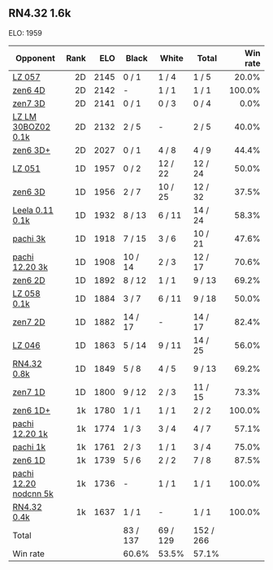 ## RN4.32 1.6k ##

ELO: 1959

Opponent | Rank | ELO | Black | White | Total | Win rate
---------|-----:|----:|-------|-------|-------|-------:
[LZ 057](LZ%20057.md) | 2D | 2145 | 0 / 1 | 1 / 4 | 1 / 5 | 20.0%
[zen6 4D](zen6%204D.md) | 2D | 2142 | - | 1 / 1 | 1 / 1 | 100.0%
[zen7 3D](zen7%203D.md) | 2D | 2141 | 0 / 1 | 0 / 3 | 0 / 4 | 0.0%
[LZ LM 30BOZ02 0.1k](LZ%20LM%2030BOZ02%200.1k.md) | 2D | 2132 | 2 / 5 | - | 2 / 5 | 40.0%
[zen6 3D+](zen6%203D+.md) | 2D | 2027 | 0 / 1 | 4 / 8 | 4 / 9 | 44.4%
[LZ 051](LZ%20051.md) | 1D | 1957 | 0 / 2 | 12 / 22 | 12 / 24 | 50.0%
[zen6 3D](zen6%203D.md) | 1D | 1956 | 2 / 7 | 10 / 25 | 12 / 32 | 37.5%
[Leela 0.11 0.1k](Leela%200.11%200.1k.md) | 1D | 1932 | 8 / 13 | 6 / 11 | 14 / 24 | 58.3%
[pachi 3k](pachi%203k.md) | 1D | 1918 | 7 / 15 | 3 / 6 | 10 / 21 | 47.6%
[pachi 12.20 3k](pachi%2012.20%203k.md) | 1D | 1908 | 10 / 14 | 2 / 3 | 12 / 17 | 70.6%
[zen6 2D](zen6%202D.md) | 1D | 1892 | 8 / 12 | 1 / 1 | 9 / 13 | 69.2%
[LZ 058 0.1k](LZ%20058%200.1k.md) | 1D | 1884 | 3 / 7 | 6 / 11 | 9 / 18 | 50.0%
[zen7 2D](zen7%202D.md) | 1D | 1882 | 14 / 17 | - | 14 / 17 | 82.4%
[LZ 046](LZ%20046.md) | 1D | 1863 | 5 / 14 | 9 / 11 | 14 / 25 | 56.0%
[RN4.32 0.8k](RN4.32%200.8k.md) | 1D | 1849 | 5 / 8 | 4 / 5 | 9 / 13 | 69.2%
[zen7 1D](zen7%201D.md) | 1D | 1800 | 9 / 12 | 2 / 3 | 11 / 15 | 73.3%
[zen6 1D+](zen6%201D+.md) | 1k | 1780 | 1 / 1 | 1 / 1 | 2 / 2 | 100.0%
[pachi 12.20 1k](pachi%2012.20%201k.md) | 1k | 1774 | 1 / 3 | 3 / 4 | 4 / 7 | 57.1%
[pachi 1k](pachi%201k.md) | 1k | 1761 | 2 / 3 | 1 / 1 | 3 / 4 | 75.0%
[zen6 1D](zen6%201D.md) | 1k | 1739 | 5 / 6 | 2 / 2 | 7 / 8 | 87.5%
[pachi 12.20 nodcnn 5k](pachi%2012.20%20nodcnn%205k.md) | 1k | 1736 | - | 1 / 1 | 1 / 1 | 100.0%
[RN4.32 0.4k](RN4.32%200.4k.md) | 1k | 1637 | 1 / 1 | - | 1 / 1 | 100.0%
Total | | | 83 / 137 | 69 / 129 | 152 / 266 | 
Win rate| | | 60.6% | 53.5% | 57.1% | 

